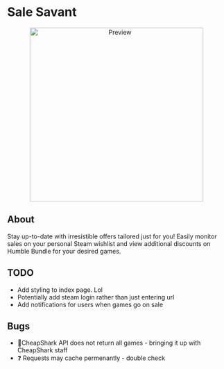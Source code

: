 # Sale Savant

<p align="center">
    <a href="https://sale-savant.vercel.app/">
        <img height="400px" src="https://media.discordapp.net/attachments/1114194671929925732/1114218218891005972/v1.png" alt="Preview">
    </a>
</p>

## About
Stay up-to-date with irresistible offers tailored just for you! Easily monitor sales on your personal Steam wishlist and view additional discounts on Humble Bundle for your desired games.

## TODO
- Add styling to index page. Lol
- Potentially add steam login rather than just entering url
- Add notifications for users when games go on sale 

## Bugs
- 🐛CheapShark API does not return all games - bringing it up with CheapShark staff
- ❓ Requests may cache permenantly - double check